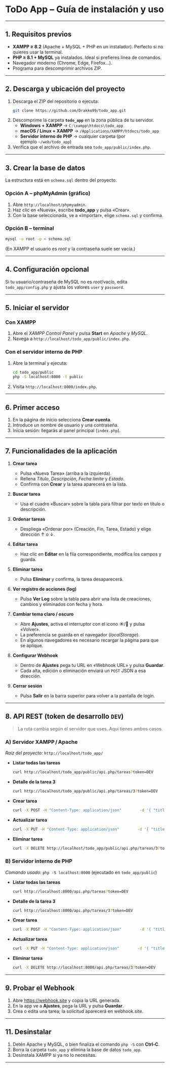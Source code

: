 # ToDo App – Guía de instalación y uso

---

## 1. Requisitos previos

- **XAMPP ≥ 8.2** (Apache + MySQL + PHP en un instalador). Perfecto si no quieres usar la terminal.
- **PHP ≥ 8.1 + MySQL** ya instalados. Ideal si prefieres línea de comandos.
- Navegador moderno (Chrome, Edge, Firefox…).
- Programa para descomprimir archivos ZIP.

---

## 2. Descarga y ubicación del proyecto

1. Descarga el ZIP del repositorio o ejecuta:
   ```bash
   git clone https://github.com/Drakko99/todo_app.git
   ```
2. Descomprime la carpeta **`todo_app`** en la zona pública de tu servidor.
   - **Windows + XAMPP** → `C:\xampp\htdocs\todo_app`
   - **macOS / Linux + XAMPP** → `/Applications/XAMPP/htdocs/todo_app`
   - **Servidor interno de PHP** → cualquier carpeta (por ejemplo `~/web/todo_app`)
3. Verifica que el archivo de entrada sea `todo_app/public/index.php`.

---

## 3. Crear la base de datos

La estructura está en `schema.sql` dentro del proyecto.

### Opción A – phpMyAdmin (gráfico)

1. Abre `http://localhost/phpmyadmin`.
2. Haz clic en «Nueva», escribe **todo_app** y pulsa «Crear».
3. Con la base seleccionada, ve a «Importar», elige `schema.sql` y confirma.

### Opción B – terminal
```bash
mysql -u root -p < schema.sql
```
(En XAMPP el usuario es *root* y la contraseña suele ser vacía.)

---

## 4. Configuración opcional

Si tu usuario/contraseña de MySQL no es *root*/vacío, edita `todo_app/config.php` y ajusta los valores `user` y `password`.

---

## 5. Iniciar el servidor

### Con XAMPP  
1. Abre el *XAMPP Control Panel* y pulsa **Start** en *Apache* y *MySQL*.  
2. Navega a `http://localhost/todo_app/public/index.php`.

### Con el servidor interno de PHP  
1. Abre la terminal y ejecuta:
   ```bash
   cd todo_app/public
   php -S localhost:8000 -t public
   ```
2. Visita `http://localhost:8000/index.php`.

---

## 6. Primer acceso

1. En la página de inicio selecciona **Crear cuenta**.  
2. Introduce un nombre de usuario y una contraseña.  
3. Inicia sesión: llegarás al panel principal (`index.php`).

---

## 7. Funcionalidades de la aplicación

1. **Crear tarea**  
   - Pulsa «Nueva Tarea» (arriba a la izquierda).  
   - Rellena *Título*, *Descripción*, *Fecha límite* y *Estado*.  
   - Confirma con **Crear** y la tarea aparecerá en la lista.

2. **Buscar tarea**  
   - Usa el cuadro «Buscar» sobre la tabla para filtrar por texto en título o descripción.

3. **Ordenar tareas**  
   - Despliega «Ordenar por» (Creación, Fin, Tarea, Estado) y elige dirección ↑ o ↓.

4. **Editar tarea**  
   - Haz clic en **Editar** en la fila correspondiente, modifica los campos y guarda.

5. **Eliminar tarea**  
   - Pulsa **Eliminar** y confirma, la tarea desaparecerá.

6. **Ver registro de acciones (log)**  
   - Pulsa **Ver Log** sobre la tabla para abrir una lista de creaciones, cambios y eliminados con fecha y hora.

7. **Cambiar tema claro / oscuro**  
   - Abre **Ajustes**, activa el interruptor con el icono ☀️/🌙 y pulsa «Volver».  
   - La preferencia se guarda en el navegador (*localStorage*).
   - En algunos navegadores es necesario recargar la página para que se aplique.

8. **Configurar Webhook**  
   - Dentro de **Ajustes** pega tu URL en «Webhook URL» y pulsa **Guardar**.  
   - Cada alta, edición o eliminación enviará un `POST` JSON a esa dirección.

9. **Cerrar sesión**  
   - Pulsa **Salir** en la barra superior para volver a la pantalla de login.

---

## 8. API REST (token de desarrollo `DEV`)

> La ruta cambia según el servidor que uses. Aquí tienes ambos casos.

### A) Servidor XAMPP / Apache
_Raíz del proyecto:_ `http://localhost/todo_app/`

- **Listar todas las tareas**
  ```bash
  curl http://localhost/todo_app/public/api.php/tareas?token=DEV
  ```

- **Detalle de la tarea 3**
  ```bash
  curl http://localhost/todo_app/public/api.php/tareas/3?token=DEV
  ```

- **Crear tarea**
  ```bash
  curl -X POST -H "Content-Type: application/json"        -d '{ "title":"Tarea de prueba", "due_date":"2025-06-30", "description":"Desde API", "user_id":1 }'        http://localhost/todo_app/public/api.php/tareas?token=DEV
  ```

- **Actualizar tarea**
  ```bash
  curl -X PUT -H "Content-Type: application/json"        -d '{ "title":"Modificada", "status":"completada", "due_date":"2025-07-01", "description":"Actualizada", "user_id":1 }'        http://localhost/todo_app/public/api.php/tareas/3?token=DEV
  ```

- **Eliminar tarea**
  ```bash
  curl -X DELETE http://localhost/todo_app/public/api.php/tareas/3?token=DEV
  ```

### B) Servidor interno de PHP
_Comando usado:_ `php -S localhost:8000` (ejecutado en `todo_app/public`)

- **Listar todas las tareas**
  ```bash
  curl http://localhost:8000/api.php/tareas?token=DEV
  ```

- **Detalle de la tarea 3**
  ```bash
  curl http://localhost:8000/api.php/tareas/3?token=DEV
  ```

- **Crear tarea**
  ```bash
  curl -X POST -H "Content-Type: application/json"        -d '{ "title":"Tarea de prueba", "due_date":"2025-06-30", "description":"Desde API", "user_id":1 }'        http://localhost:8000/api.php/tareas?token=DEV
  ```

- **Actualizar tarea**
  ```bash
  curl -X PUT -H "Content-Type: application/json"        -d '{ "title":"Modificada", "status":"completada", "due_date":"2025-07-01", "description":"Actualizada", "user_id":1 }'        http://localhost:8000/api.php/tareas/3?token=DEV
  ```

- **Eliminar tarea**
  ```bash
  curl -X DELETE http://localhost:8000/api.php/tareas/3?token=DEV

---

## 9. Probar el Webhook

1. Abre https://webhook.site y copia la URL generada.  
2. En la app ve a **Ajustes**, pega la URL y pulsa **Guardar**.  
3. Crea o edita una tarea; la solicitud aparecerá en webhook.site.  

---

## 11. Desinstalar

1. Detén Apache y MySQL, o bien finaliza el comando `php -S` con **Ctrl‑C**.  
2. Borra la carpeta `todo_app` y elimina la base de datos `todo_app`.  
3. Desinstala XAMPP si ya no lo necesitas.

---
